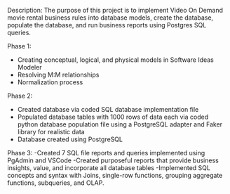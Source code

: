 Description: The purpose of this project is to implement Video On Demand movie rental business rules into database models, create the database, populate the database, and run business reports using Postgres SQL queries.

Phase 1:
- Creating conceptual, logical, and physical models in Software Ideas Modeler
- Resolving M:M relationships
- Normalization process

Phase 2:
- Created database via coded SQL database implementation file
- Populated database tables with 1000 rows of data each via coded python database population file using a PostgreSQL adapter and Faker library for realistic data
- Database created using PostgreSQL


Phase 3:
-Created 7 SQL file reports and queries implemented using PgAdmin and VSCode
-Created purposeful reports that provide business insights, value, and incorporate all database tables
-Implemented SQL concepts and syntax with Joins, single-row functions, grouping aggregate functions, subqueries, and OLAP.

  




